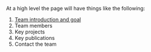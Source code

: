At a high level the page will have things like the following:

1. [Team introduction and goal](https://github.com/sriram711/pipers/content/about)
2. Team members
3. Key projects 
4. Key publications
5. Contact the team
